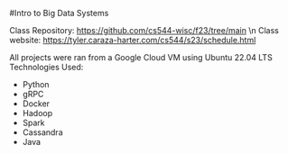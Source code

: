 #Intro to Big Data Systems

Class Repository: https://github.com/cs544-wisc/f23/tree/main
\n
Class website: https://tyler.caraza-harter.com/cs544/s23/schedule.html

All projects were ran from a Google Cloud VM using Ubuntu 22.04 LTS
Technologies Used:
- Python
- gRPC
- Docker
- Hadoop
- Spark
- Cassandra
- Java
